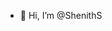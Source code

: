 - 👋 Hi, I’m @ShenithS


<!---
ShenithS/ShenithS is a ✨ special ✨ repository because its `README.md` (this file) appears on your GitHub profile.
You can click the Preview link to take a look at your changes.
--->
